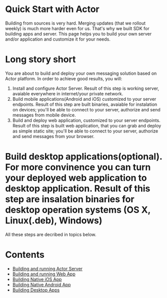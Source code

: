 # Quick Start with Actor

Building from sources is very hard. Merging updates (that we rollout weekly) is much more harder even for us. That's why we built SDK for building apps and server. This page helps you to build your own server and/or application and customize it for your needs.

# Long story short

You are about to build and deploy your own messaging solution based on Actor platform. In order to achieve good results, you will:

1. Install and configure Actor Server. Result of this step is working server, avaiable everywhere in internet/your private network.
2. Build mobile applications(Android and iOS) customized to your server endpoints. Result of this step are built binaries, avaiable for instalation on devices; you'll be able to connect to your server, authorize and send messages from mobile device. 
3. Build and deploy web application, customized to your server endpoints. Result of this step is built web application, that you can grab and deploy as simple static site; you'll be able to connect to your server, authorize and send messages from your browser.
# Build desktop applications(optional). For more convinence you can turn your deployed web application to desktop application. Result of this step are insalation binaries for desktop operation systems (OS X, Linux(.deb), Windows)

All these steps are decribed in topics below.

# Contents

* [Building and running Actor Server](server/)
* [Building and running Web App](web/)
* [Building Native iOS App](ios/)
* [Building Native Android App](android/)
* [Building Desktop Apps](desktop/)
